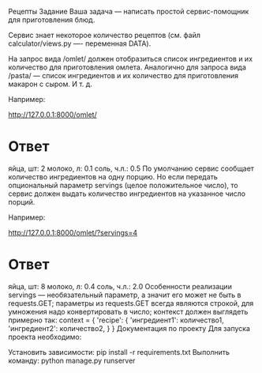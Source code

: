Рецепты
Задание
Ваша задача — написать простой сервис-помощник для приготовления блюд.

Сервис знает некоторое количество рецептов (см. файл calculator/views.py —- переменная DATA).

На запрос вида /omlet/ должен отобразиться список ингредиентов и их количество для приготовления омлета. Аналогично для запроса вида /pasta/ — список ингредиентов и их количество для приготовления макарон с сыром. И т. д.

Например:

http://127.0.0.1:8000/omlet/

# Ответ
яйца, шт: 2
молоко, л: 0.1
соль, ч.л.: 0.5
По умолчанию сервис сообщает количество ингредиентов на одну порцию. Но если передать опциональный параметр servings (целое положительное число), то сервис должен выдать количество ингредиентов на указанное число порций.

Например:

http://127.0.0.1:8000/omlet/?servings=4

# Ответ
яйца, шт: 8
молоко, л: 0.4
соль, ч.л.: 2.0
Особенности реализации
servings — необязательный параметр, а значит его может не быть в requests.GET;
параметры из requests.GET всегда являются строкой, для умножения надо конвертировать в число;
контекст должен выглядеть примерно так:
context = {
  'recipe': {
    'ингредиент1': количество1,
    'ингредиент2': количество2,
  }
}
Документация по проекту
Для запуска проекта необходимо:

Установить зависимости:
pip install -r requirements.txt
Выполнить команду:
python manage.py runserver